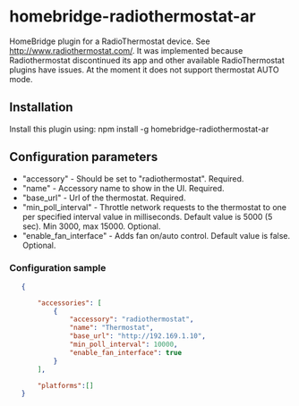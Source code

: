 # homebridge-radiothermostat-ar

HomeBridge plugin for a RadioThermostat device. See <http://www.radiothermostat.com/>. It was implemented because Radiothermostat discontinued its app and other available RadioThermostat plugins have issues.
At the moment it does not support thermostat AUTO mode.

## Installation

Install this plugin using: npm install -g homebridge-radiothermostat-ar

## Configuration parameters

- "accessory" - Should be set to "radiothermostat". Required.
- "name" - Accessory name to show in the UI. Required.
- "base_url" - Url of the thermostat. Required.
- "min_poll_interval" - Throttle network requests to the thermostat to one per specified interval value in milliseconds. Default value is 5000 (5 sec). Min 3000, max 15000. Optional.
- "enable_fan_interface" - Adds fan on/auto control. Default value is false. Optional.

### Configuration sample

 ``` json
    {

        "accessories": [
            {
                "accessory": "radiothermostat",
                "name": "Thermostat",
                "base_url": "http://192.169.1.10",
                "min_poll_interval": 10000,
                "enable_fan_interface": true
            }
        ],

        "platforms":[]
    }
